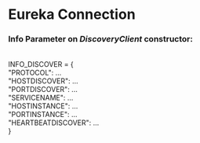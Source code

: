 <h1>Eureka Connection</h1>

<h3>Info Parameter on <i>DiscoveryClient</i> constructor:</h3>
<br>
INFO_DISCOVER = {<br>
    "PROTOCOL": ...<br>
    "HOSTDISCOVER": ...<br>
    "PORTDISCOVER": ...<br>
    "SERVICENAME": ...<br>
    "HOSTINSTANCE": ...<br>
    "PORTINSTANCE": ...<br>
    "HEARTBEATDISCOVER": ...<br>
}
